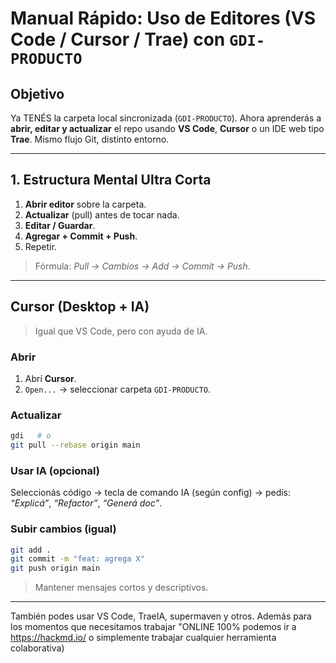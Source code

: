 # Manual Rápido: Uso de Editores (VS Code / Cursor / Trae) con `GDI-PRODUCTO`

## Objetivo

Ya TENÉS la carpeta local sincronizada (`GDI-PRODUCTO`). Ahora aprenderás a **abrir, editar y actualizar** el repo usando **VS Code**, **Cursor** o un IDE web tipo **Trae**. Mismo flujo Git, distinto entorno.

---

## 1. Estructura Mental Ultra Corta

1. **Abrir editor** sobre la carpeta.
2. **Actualizar** (pull) antes de tocar nada.
3. **Editar / Guardar**.
4. **Agregar + Commit + Push**.
5. Repetir.

> Fórmula: *Pull → Cambios → Add → Commit → Push*.

---

## Cursor (Desktop + IA)

> Igual que VS Code, pero con ayuda de IA.

### Abrir

1. Abrí **Cursor**.
2. `Open...` → seleccionar carpeta `GDI-PRODUCTO`.

### Actualizar

```bash
gdi   # o
git pull --rebase origin main
```

### Usar IA (opcional)

Seleccionás código → tecla de comando IA (según config) → pedís: *“Explicá”*, *“Refactor”*, *“Generá doc”*.

### Subir cambios (igual)

```bash
git add .
git commit -m "feat: agrega X"
git push origin main
```

> Mantener mensajes cortos y descriptivos.

---

También podes usar VS Code, TraeIA, supermaven y otros.
Además para los momentos que necesitamos trabajar "ONLINE 100% podemos ir a https://hackmd.io/ o simplemente trabajar cualquier herramienta colaborativa)
